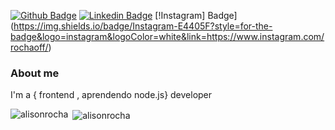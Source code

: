 [![Github
Badge](https://img.shields.io/badge/-Github-000?style=flat-square&logo=Github&logoColor=white&link=https://github.com/alisonrocha)](https://github.com/alisonrocha)
[![Linkedin
Badge](https://img.shields.io/badge/-LinkedIn-blue?style=flat-square&logo=Linkedin&logoColor=white&link=https://www.linkedin.com/in/alison-rocha-dev/)](https://www.linkedin.com/in/alison-rocha-dev/)
[!Instagram]
Badge](https://img.shields.io/badge/Instagram-E4405F?style=for-the-badge&logo=instagram&logoColor=white&link=https://www.instagram.com/rochaoff/)




### About me 

I'm a { frontend , aprendendo node.js} developer 

<p>
  <img
    align="left"
    src="https://github-readme-stats.vercel.app/api/top-langs/?username=alisonrocha&layout=compact&theme=nightowl"
    alt="alisonrocha"
  />
</p>

<p>
  &nbsp;<img
    align="center"
    src="https://github-readme-stats.vercel.app/api?username=alisonrocha&show_icons=true&theme=nightowl"
    alt="alisonrocha"
  />
</p>
